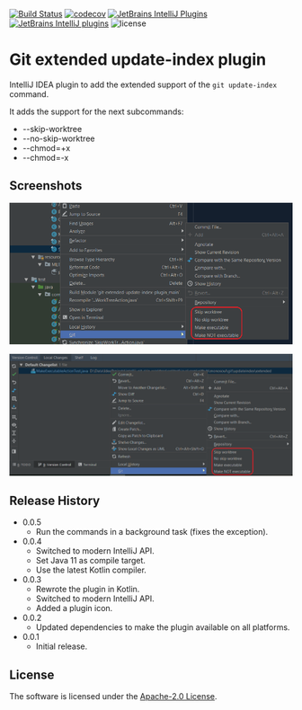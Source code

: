 [![Build Status](https://travis-ci.com/monosoul/git-extended-update-index-plugin.svg?branch=master)](https://travis-ci.com/monosoul/git-extended-update-index-plugin)
[![codecov](https://codecov.io/gh/monosoul/git-extended-update-index-plugin/branch/master/graph/badge.svg)](https://codecov.io/gh/monosoul/git-extended-update-index-plugin)
[![JetBrains IntelliJ Plugins](https://img.shields.io/jetbrains/plugin/v/11217)](https://plugins.jetbrains.com/plugin/11217-git-extended-update-index)
[![JetBrains IntelliJ plugins](https://img.shields.io/jetbrains/plugin/d/11217)](https://plugins.jetbrains.com/plugin/11217-git-extended-update-index)
![license](https://img.shields.io/github/license/monosoul/git-extended-update-index-plugin.svg)

# Git extended update-index plugin
IntelliJ IDEA plugin to add the extended support of the `git update-index` command.

It adds the support for the next subcommands:
 - --skip-worktree
 - --no-skip-worktree
 - --chmod=+x
 - --chmod=-x

## Screenshots
![New items in the git context menu](screenshots/screenshot_1.png)

![New items in the git context menu](screenshots/screenshot_2.png)

## Release History
* 0.0.5
  * Run the commands in a background task (fixes the exception).
* 0.0.4
  * Switched to modern IntelliJ API.
  * Set Java 11 as compile target.
  * Use the latest Kotlin compiler.
* 0.0.3
    * Rewrote the plugin in Kotlin.
    * Switched to modern IntelliJ API.
    * Added a plugin icon.
* 0.0.2
    * Updated dependencies to make the plugin available on all platforms.
* 0.0.1
    * Initial release.
    
## License
The software is licensed under the [Apache-2.0 License](LICENSE).